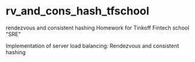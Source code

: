 # rv_and_cons_hash_tfschool
rendezvous and consistent hashing
Homework for Tinkoff Fintech school "SRE"

Implementation of server load balancing: Rendezvous and consistent hashing
